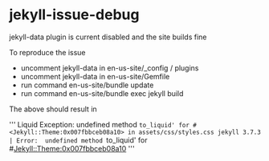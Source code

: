 # jekyll-issue-debug

jekyll-data plugin is current disabled and the site builds fine

To reproduce the issue

* uncomment jekyll-data in en-us-site/_config / plugins
* uncomment jekyll-data in en-us-site/Gemfile
* run command en-us-site/bundle update
* run command en-us-site/bundle exec jekyll build

The above should result in 

'''
Liquid Exception: undefined method `to_liquid' for #<Jekyll::Theme:0x007fbbceb08a10> in assets/css/styles.css
jekyll 3.7.3 | Error:  undefined method `to_liquid' for #<Jekyll::Theme:0x007fbbceb08a10>
'''
